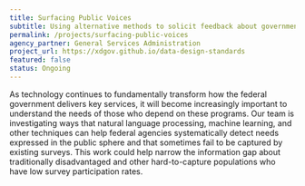 ```yaml
---
title: Surfacing Public Voices
subtitle: Using alternative methods to solicit feedback about government-provided services.
permalink: /projects/surfacing-public-voices
agency_partner: General Services Administration
project_url: https://xdgov.github.io/data-design-standards
featured: false
status: Ongoing
---
```

<p>
  As technology continues to fundamentally transform how the federal government delivers key services, it will become increasingly important to understand the needs of those who depend on these programs. Our team is investigating ways that natural language processing, machine learning, and other techniques can help federal agencies systematically detect needs expressed in the public sphere and that sometimes fail to be captured by existing surveys. This work could help narrow the information gap about traditionally disadvantaged and other hard-to-capture populations who have low survey participation rates.
</p>